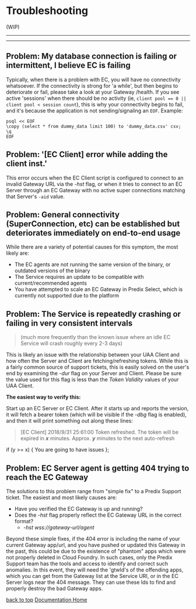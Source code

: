 # Troubleshooting

(WIP)

---
---

## Problem: My database connection is failing or intermittent, I believe EC is failing
Typically, when there is a problem with EC, you will have no connectivity whatsoever. If the connectivity is strong for 'a while', but then begins to deteriorate or fail, please take a look at your Gateway /health. If you see active 'sessions' when there should be no activity (ie, `client pool == 0 || client pool < session count`), this is why your connectivity begins to fail, and it's because the application is not sending/signaling an `EOF`. Example:

```psql
psql << EOF
\copy (select * from dummy_data limit 100) to 'dummy_data.csv' csv;
\q
EOF
```

## Problem: '[EC Client] error while adding the client inst.'
This error occurs when the EC Client script is configured to connect to an invalid Gateway URL via the *-hst* flag, or when it tries to connect to an EC Server through an EC Gateway with no active super connections matching that Server's `-aid` value.

## Problem: General connectivity (SuperConnection, etc) can be established but deteriorates immediately on end-to-end usage
While there are a variety of potential causes for this symptom, the most likely are:

- The EC agents are not running the same version of the binary, or outdated versions of the binary
- The Service requires an update to be compatible with current/recommended agents
- You have attempted to scale an EC Gateway in Predix Select, which is currently not supported due to the platform

## Problem: The Service is repeatedly crashing or failing in very consistent intervals

>(much more frequently than the known issue where an idle EC Service will crash roughly every 2-3 days)

This is likely an issue with the relationship between your UAA Client and how often the Server and Client are fetching/refreshing tokens. While this is a fairly common source of support tickets, this is easily solved on the user's end by examining the *-dur* flag on your Server and Client. Please be sure the value used for this flag is less than the *Token Validity* values of your UAA Client.

**The easiest way to verify this:**

Start up an EC Server or EC Client. After it starts up and reports the version, it will fetch a bearer token (which will be visible if the *-dbg* flag is enabled), and then it will print something out along these lines:

> [EC Client] 2018/9/31 25:61:00 Token refreshed. The token will be expired in ***x*** minutes. Approx. ***y*** minutes to the next auto-refresh

if (y >= x) { You are going to have issues };

## Problem: EC Server agent is getting 404 trying to reach the EC Gateway
The solutions to this problem range from "simple fix" to a Predix Support ticket. The easiest and most likely causes are:
- Have you verified the EC Gateway is up and running?
- Does the *-hst* flag properly reflect the EC Gateway URL in the correct format?
    - *-hst wss://gateway-url/agent*
    
Beyond these simple fixes, if the 404 error is including the name of your current Gateway app/url, and you have pushed or updated this Gateway in the past, this could be due to the existence of "phantom" apps which were not properly deleted in Cloud Foundry. In such cases, only the Predix Support team has the tools and access to identify and correct such anomalies. In this event, they will need the 'gtwId's of the offending apps, which you can get from the Gateway list at the Service URI, or in the EC Server logs near the 404 message. They can use these Ids to find and properly destroy the bad Gateway apps.

[back to top](#troubleshooting)
[Documentation Home](https://enterprise-connect.github.io/documentation/)
